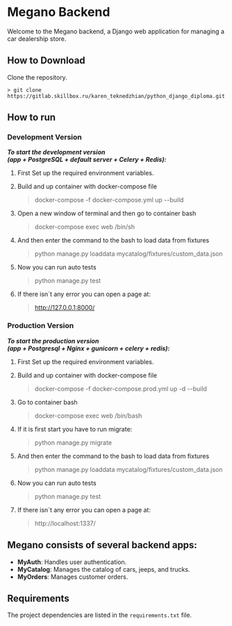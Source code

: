 # Megano Backend

Welcome to the Megano backend, a Django web application for managing a car dealership store.

## How to Download

Clone the repository. 

    > git clone https://gitlab.skillbox.ru/karen_teknedzhian/python_django_diploma.git

## How to run

### Development Version

***To start the development version <br>
(app + PostgreSQL + default server + Celery + Redis):***

1. First Set up the required environment variables. 

2. Build and up container with docker-compose file
     > docker-compose -f docker-compose.yml up --build

3. Open a new window of terminal and then go to container bash

     > docker-compose exec web /bin/sh

4. And then enter the command to the bash to load data from fixtures

     > python manage.py loaddata mycatalog/fixtures/custom_data.json

5. Now you can run auto tests
     
     > python manage.py test

6. If there isn`t any error you can open a page at:

     > http://127.0.0.1:8000/


### Production Version

***To start the production version <br>
(app + Postgresql + Nginx + gunicorn + celery + redis):***

1. First Set up the required environment variables. 

2. Build and up container with docker-compose file
     > docker-compose -f docker-compose.prod.yml up -d --build

3. Go to container bash

     > docker-compose exec web /bin/bash

4. If it is first start you have to run migrate:
   
     > python manage.py migrate

4. And then enter the command to the bash to load data from fixtures

     > python manage.py loaddata mycatalog/fixtures/custom_data.json

5. Now you can run auto tests
     
     > python manage.py test

6. If there isn`t any error you can open a page at:

     > http://localhost:1337/


Megano consists of several backend apps: 
- 
- **MyAuth**: Handles user authentication. 
- **MyCatalog**: Manages the catalog of cars, jeeps, and trucks. 
- **MyOrders**: Manages customer orders.

## Requirements 

The project dependencies are listed in the `requirements.txt` file.
